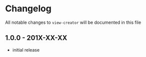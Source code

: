 # Changelog

All notable changes to `view-creator` will be documented in this file

## 1.0.0 - 201X-XX-XX

- initial release
